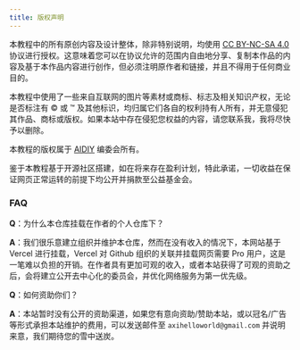 ```yaml
---
title: 版权声明
---
```


本教程中的所有原创内容及设计整体，除非特别说明，均使用 [CC BY-NC-SA 4.0](https://creativecommons.org/licenses/by-nc-sa/4.0/) 协议进行授权。这意味着您可以在协议允许的范围内自由地分享、复制本作品的内容及基于本作品内容进行创作，但必须注明原作者和链接，并且不得用于任何商业目的。

本教程中使用了一些来自互联网的图片等素材或商标、标志及相关知识产权，无论是否标注有 © 或 ™ 及其他标识，均归属它们各自的权利持有人所有，并无意侵犯其作品、商标或版权。如果本站中存在侵犯您权益的内容，请您联系我，我将尽快予以删除。

本教程的版权属于 [AIDIY](https://aidiy.icu) 编委会所有。

鉴于本教程基于开源社区搭建，如在将来存在盈利计划，特此承诺，一切收益在保证网页正常运转的前提下均公开并捐款至公益基金会。

### FAQ

**Q**：为什么本仓库挂载在作者的个人仓库下？

**A**：我们很乐意建立组织并维护本仓库，然而在没有收入的情况下，本网站基于 Vercel 进行挂载，Vercel 对 Github 组织的关联并挂载网页需要 Pro 用户，这是一笔难以负担的开销。在作者具有更加可观的收入，或者本站获得了可观的资助之后，会将建立公开去中心化的委员会，并优化网络服务为第一优先级。

**Q**：如何资助你们？

**A**：本站暂时没有公开的资助渠道，如果您有意向资助/赞助本站，或以冠名/广告等形式承担本站维护的费用，可以发送邮件至 `axihelloworld@gmail.com` 并说明来意，我们期待您的雪中送炭。